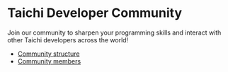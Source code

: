 # Taichi Developer Community

Join our community to sharpen your programming skills and interact with other Taichi developers across the world!

- [Community structure](./structure.md)
- [Community members](./members.md)
